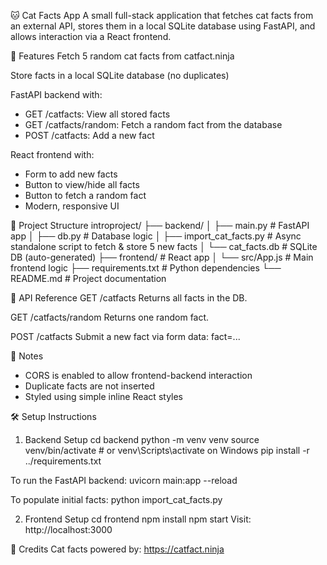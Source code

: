 🐱 Cat Facts App
A small full-stack application that fetches cat facts from an external API, stores them in a local SQLite database using FastAPI, and allows interaction via a React frontend.

🚀 Features
Fetch 5 random cat facts from catfact.ninja

Store facts in a local SQLite database (no duplicates)

FastAPI backend with:
 - GET /catfacts: View all stored facts
 - GET /catfacts/random: Fetch a random fact from the database
 - POST /catfacts: Add a new fact

React frontend with:
 - Form to add new facts
 - Button to view/hide all facts
 - Button to fetch a random fact
 - Modern, responsive UI

📁 Project Structure
introproject/
├── backend/
│   ├── main.py                # FastAPI app
│   ├── db.py                  # Database logic
│   ├── import_cat_facts.py    # Async standalone script to fetch & store 5 new facts
│   └── cat_facts.db           # SQLite DB (auto-generated)
├── frontend/                  # React app
│   └── src/App.js             # Main frontend logic
├── requirements.txt           # Python dependencies
└── README.md                  # Project documentation

🧪 API Reference
GET /catfacts
Returns all facts in the DB.

GET /catfacts/random
Returns one random fact.

POST /catfacts
Submit a new fact via form data: fact=...

📌 Notes
 - CORS is enabled to allow frontend-backend interaction
 - Duplicate facts are not inserted
 - Styled using simple inline React styles

🛠 Setup Instructions
1. Backend Setup
cd backend
python -m venv venv
source venv/bin/activate  # or venv\Scripts\activate on Windows
pip install -r ../requirements.txt

To run the FastAPI backend:
uvicorn main:app --reload

To populate initial facts:
python import_cat_facts.py

2. Frontend Setup
cd frontend
npm install
npm start
Visit: http://localhost:3000

🐾 Credits
Cat facts powered by: https://catfact.ninja
